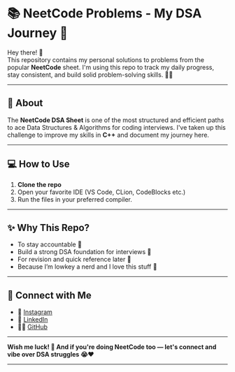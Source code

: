 # 📚 NeetCode Problems - My DSA Journey 🚀

Hey there! 👋  
This repository contains my personal solutions to problems from the popular **NeetCode** sheet. I'm using this repo to track my daily progress, stay consistent, and build solid problem-solving skills. 💪✨  

---

## 📌 About

The **NeetCode DSA Sheet** is one of the most structured and efficient paths to ace Data Structures & Algorithms for coding interviews. I've taken up this challenge to improve my skills in **C++** and document my journey here.

---

## 💻 How to Use

1. **Clone the repo**
2. Open your favorite IDE (VS Code, CLion, CodeBlocks etc.)
3. Run the files in your preferred compiler.

---


## ✨ Why This Repo?

- To stay accountable 📖  
- Build a strong DSA foundation for interviews 💼  
- For revision and quick reference later 📑  
- Because I’m lowkey a nerd and I love this stuff 🫶

---

## 📢 Connect with Me

- 📸 [Instagram](https://instagram.com/aakritiarya_)
- 💼 [LinkedIn](https://linkedin.com/in/AakritiArya)
- 🐱‍💻 [GitHub](https://github.com/Aakriti0207)

---

**Wish me luck! 🌸 And if you're doing NeetCode too — let's connect and vibe over DSA struggles 😭❤️**

---